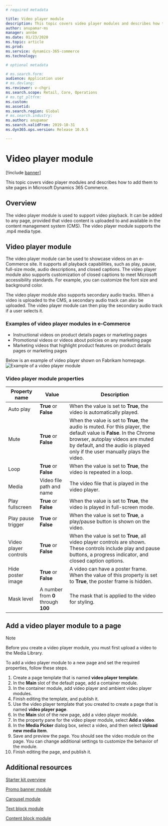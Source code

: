 ```yaml
---
# required metadata

title: Video player module
description: This topic covers video player modules and describes how to add them to site pages in Microsoft Dynamics 365 Commerce.
author: anupamar-ms
manager: annbe
ms.date: 01/23/2020
ms.topic: article
ms.prod: 
ms.service: dynamics-365-commerce
ms.technology: 

# optional metadata

# ms.search.form: 
audience: Application user
# ms.devlang: 
ms.reviewer: v-chgri
ms.search.scope: Retail, Core, Operations
# ms.tgt_pltfrm: 
ms.custom: 
ms.assetid: 
ms.search.region: Global
# ms.search.industry: 
ms.author: anupamar
ms.search.validFrom: 2019-10-31
ms.dyn365.ops.version: Release 10.0.5

---
```


# Video player module


[!include [banner](includes/banner.md)]

This topic covers video player modules and describes how to add them to site pages in Microsoft Dynamics 365 Commerce.

## Overview

The video player module is used to support video playback. It can be added to any page, provided that video content is uploaded to and available in the content management system (CMS). The video player module supports the .mp4 media type.

## Video player module

The video player module can be used to showcase videos on an e-Commerce site. It supports all playback capabilities, such as play, pause, full-size mode, audio descriptions, and closed captions. The video player module also supports customization of closed captions to meet Microsoft accessibility standards. For example, you can customize the font size and background color.

The video player module also supports secondary audio tracks. When a video is uploaded to the CMS, a secondary audio track can also be uploaded. The video player module can then play the secondary audio track if a user selects it.

### Examples of video player modules in e-Commerce

- Instructional videos on product details pages or marketing pages
- Promotional videos or videos about policies on any marketing page
- Marketing videos that highlight product features on product details pages or marketing pages

Below is an example of video player shown on Fabrikam homepage.
![Example of a video player module](./media/ecommerce-videoplayer.PNG)

### Video player module properties

| Property name         | Value                               | Description |
|-----------------------|-------------------------------------|-------------|
| Auto play             | **True** or **False**               | When the value is set to **True**, the video is automatically played. |
| Mute                  | **True** or **False**               | When the value is set to **True**, the audio is muted. For this player, the default value is **False**. In the Chrome browser, autoplay videos are muted by default, and the audio is played only if the user manually plays the video. |
| Loop                  | **True** or **False**               | When the value is set to **True**, the video is repeated in a loop. |
| Media                 | Video file path and name | The video file that is played in the video player. |
| Play fullscreen       | **True** or **False**               | When the value is set to **True**, the video is played in full-screen mode. |
| Play pause trigger    | **True** or **False**               | When the value is set to **True**, a play/pause button is shown on the video. |
| Video player controls | **True** or **False**               | When the value is set to **True**, all video player controls are shown. These controls include play and pause buttons, a progress indicator, and closed caption options. |
| Hide poster image     | **True** or **False**               | A video can have a poster frame. When the value of this property is set to **True**, the poster frame is hidden. |
| Mask level            | A number from **0** through **100** | The mask that is applied to the video for styling. |

## Add a video player module to a page

> [!NOTE] 
> Before you create a video player module, you must first upload a video to the Media Library.

To add a video player module to a new page and set the required properties, follow these steps.

1. Create a page template that is named **video player template**.
1. In the **Main** slot of the default page, add a container module.
1. In the container module, add video player and ambient video player modules.
1. Finish editing the template, and publish it.
1. Use the video player template that you created to create a page that is named **video player page**.
1. In the **Main** slot of the new page, add a video player module.
1. In the property pane for the video player module, select **Add a video**.
1. In the **Media Picker** dialog box, select a video, and then select **Upload new media item**.
1. Save and preview the page. You should see the video module on the page. You can change additional settings to customize the behavior of the module.
1. Finish editing the page, and publish it.

## Additional resources

[Starter kit overview](starter-kit-overview.md)

[Promo banner module](add-alert.md)

[Carousel module](add-carousel.md)

[Text block module](add-content-rich-block.md)

[Content block module](add-hero-module.md)
